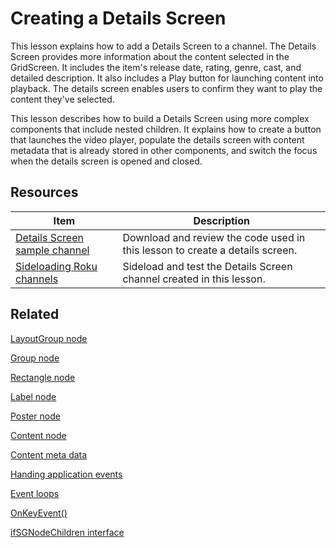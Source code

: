 # Creating a Details Screen

This lesson explains how to add a Details Screen to a channel. The Details Screen provides more information about the content selected in the GridScreen. It includes the item's release date, rating, genre, cast, and detailed description. It also includes a Play button for launching content into playback. The details screen enables users to confirm they want to play the content they've selected. 

This lesson describes how to build a Details Screen using more complex components that include nested children. It explains how to create a button that launches the video player, populate the details screen with content metadata that is already stored in other components, and switch the focus when the details screen is opened and closed. 

## Resources

| Item                                                         | Description                                                  |
| ------------------------------------------------------------ | ------------------------------------------------------------ |
| [Details Screen sample channel](https://github.com/rokudev/scenegraph-master-sample/tree/master/DetailsScreen) | Download and review the code used in this lesson to create a details screen. |
| [Sideloading  Roku channels](https://developer.roku.com/docs/developer-program/getting-started/developer-setup.md#step-2-accessing-the-development-application-installer) | Sideload and test the Details Screen channel created in this lesson. |

## Related

[LayoutGroup node](https://developer.roku.com/docs/references/scenegraph/layout-group-nodes/layoutgroup.md)

[Group node](https://developer.roku.com/docs/references/scenegraph/layout-group-nodes/group.md)

[Rectangle node](https://developer.roku.com/docs/references/scenegraph/renderable-nodes/rectangle.md)

[Label node](https://developer.roku.com/docs/references/scenegraph/renderable-nodes/label.md)

[Poster node](https://developer.roku.com/docs/references/scenegraph/renderable-nodes/poster.md)

[Content node](https://developer.roku.com/docs/references/scenegraph/control-nodes/contentnode.md)  

[Content meta data](https://developer.roku.com/docs/developer-program/getting-started/architecture/content-metadata.md)

[Handing application events](https://developer.roku.com/docs/developer-program/core-concepts/handling-application-events.md)

[Event loops](https://developer.roku.com/docs/developer-program/core-concepts/event-loops.md)

[OnKeyEvent()](https://developer.roku.com/docs/references/scenegraph/component-functions/onkeyevent.md)

[ifSGNodeChildren interface](https://developer.roku.com/docs/references/brightscript/interfaces/ifsgnodechildren.md)